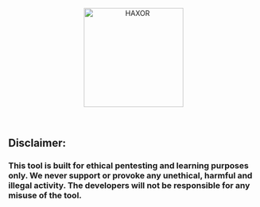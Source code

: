 <p align="center"> <a href="#"><img title="HAXOR" src="https://1.bp.blogspot.com/-ui9y_7kjZQQ/X65oQ5mMZ4I/AAAAAAAAADA/E7NzB1nhbpQn1J1mNGOX3Zx8WtJSrP5AwCLcBGAsYHQ/s320/20201113_170028.png" height="200" width="200"> </a> </p> <br> 

<div bgcolor="red"><h2>Disclaimer:</h2><h3> This tool is built for ethical pentesting and learning purposes only. We never support or provoke any unethical, harmful and illegal activity. The developers will not be responsible for any misuse of the tool.</h3></div>
